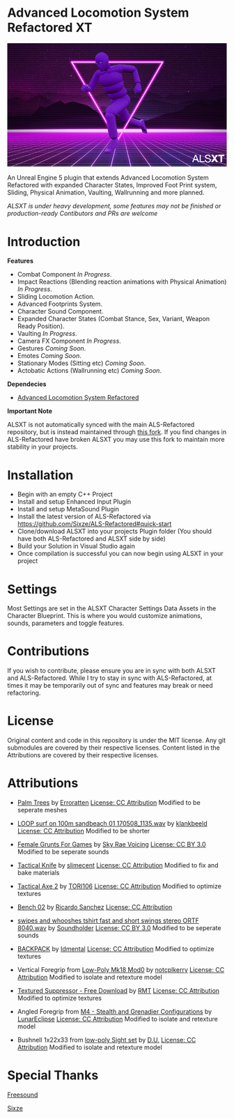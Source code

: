 # Advanced Locomotion System Refactored XT

![ALSXT](ALSXT.png)

An Unreal Engine 5 plugin that extends Advanced Locomotion System Refactored with expanded Character States, Improved Foot Print system, Sliding, Physical Animation, Vaulting, Wallrunning and more planned.

_ALSXT is under heavy development, some features may not be finished or production-ready_
_Contibutors and PRs are welcome_

# Introduction

**Features**

- Combat Component _In Progress_.
- Impact Reactions (Blending reaction animations with Physical Animation) _In Progress_.
- Sliding Locomotion Action.
- Advanced Footprints System.
- Character Sound Component.
- Expanded Character States (Combat Stance, Sex, Variant, Weapon Ready Position).
- Vaulting _In Progress_.
- Camera FX Component _In Progress_.
- Gestures _Coming Soon_.
- Emotes _Coming Soon_.
- Stationary Modes (Sitting etc) _Coming Soon_.
- Actobatic Actions (Wallrunning etc)  _Coming Soon_.


**Dependecies**

- [Advanced Locomotion System Refactored](https://github.com/Sixze/ALS-Refactored/)

**Important Note**

ALSXT is not automatically synced with the main ALS-Refactored repository, but is instead maintained through [this fork](https://github.com/Voidware-Prohibited/ALS-Refactored). If you find changes in ALS-Refactored have broken ALSXT you may use this fork to maintain more stability in your projects.

# Installation

- Begin with an empty C++ Project
- Install and setup Enhanced Input Plugin
- Install and setup MetaSound Plugin
- Install the latest version of ALS-Refactored via https://github.com/Sixze/ALS-Refactored#quick-start
- Clone/download ALSXT into your projects Plugin folder (You should have both ALS-Refactored and ALSXT side by side)
- Build your Solution in Visual Studio again
- Once compilation is successful you can now begin using ALSXT in your project

# Settings

Most Settings are set in the ALSXT Character Settings Data Assets in the Character Blueprint. This is where you would customize animations, sounds, parameters and toggle features.

# Contributions

If you wish to contribute, please ensure you are in sync with both ALSXT and ALS-Refactored. While I try to stay in sync with ALS-Refactored, at times it may be temporarily out of sync and features may break or need refactoring.

# License

Original content and code in this repository is under the MIT license. Any git submodules are covered by their respective licenses. Content listed in the Attributions are covered by their respective licenses.

# Attributions

- [Palm Trees](https://sketchfab.com/3d-models/palm-trees-55690379305145488e20afb05fc687e6) by [Erroratten](https://sketchfab.com/erroratten) [License: CC Attribution](https://creativecommons.org/licenses/by/4.0/) Modified to be seperate meshes

- [LOOP surf on 100m sandbeach 01 170508_1135.wav](https://freesound.org/people/klankbeeld/sounds/392886/) by [klankbeeld](https://freesound.org/people/klankbeeld/) [License: CC Attribution](https://creativecommons.org/licenses/by/4.0/) Modified to be shorter

- [Female Grunts For Games](https://freesound.org/people/SkyRaeVoicing/sounds/368843/) by [Sky Rae Voicing](https://freesound.org/people/SkyRaeVoicing/) [License: CC BY 3.0](https://creativecommons.org/licenses/by/3.0/) Modified to be seperate sounds

- [Tactical Knife](https://sketchfab.com/3d-models/tactical-knife-db381f4766cf453aa9b80822b0b95361) by [slimecent](https://sketchfab.com/slimecent) [License: CC Attribution](https://creativecommons.org/licenses/by/4.0/) Modified to fix and bake materials

- [Tactical Axe 2](https://sketchfab.com/3d-models/tactical-axe2-e4fa55bab1d1433aaa8e8f563fd7ac05) by [TORI106](https://sketchfab.com/TORI106) [License: CC Attribution](https://creativecommons.org/licenses/by/4.0/) Modified to optimize textures

- [Bench 02](https://sketchfab.com/3d-models/bench-02-0fc91c47c6b04717bb4400c247de573e) by [Ricardo Sanchez](https://sketchfab.com/380660711785) [License: CC Attribution](https://creativecommons.org/licenses/by/4.0/)

- [swipes and whooshes tshirt fast and short swings stereo ORTF 8040.wav](https://freesound.org/people/Soundholder/sounds/425856/) by [Soundholder](https://freesound.org/people/Soundholder/) [License: CC BY 3.0](https://creativecommons.org/licenses/by/3.0/) Modified to be seperate sounds

- [BACKPACK](https://sketchfab.com/3d-models/backpack-9ccadc2945c34826a0ce1c37de13675e) by [Idmental](https://sketchfab.com/idmental.id) [License: CC Attribution](https://creativecommons.org/licenses/by/4.0/) Modified to optimize textures

- Vertical Foregrip from [Low-Poly Mk18 Mod0](https://sketchfab.com/3d-models/backpack-9ccadc2945c34826a0ce1c37de13675e) by [notcplkerry](https://sketchfab.com/notcplkerry) [License: CC Attribution](https://creativecommons.org/licenses/by/4.0/) Modified to isolate and retexture model

- [Textured Suppressor - Free Download](https://sketchfab.com/3d-models/textured-suppressor-free-download-d176b5b1b03f4a78983698c6f7675023) by [RMT](https://sketchfab.com/rmt) [License: CC Attribution](https://creativecommons.org/licenses/by/4.0/) Modified to optimize textures

- Angled Foregrip from [M4 - Stealth and Grenadier Configurations](https://sketchfab.com/3d-models/m4-stealth-and-grenadier-configurations-e530c3225f094a04ba33273c6ebb3d1c) by [LunarEclipse](https://sketchfab.com/e.hackett.03) [License: CC Attribution](https://creativecommons.org/licenses/by/4.0/) Modified to isolate and retexture model

- Bushnell 1x22x33 from [low-poly Sight set](https://sketchfab.com/3d-models/low-poly-sight-set-2cdf0f52f1254ad3bc387bbd7e8d6223) by [D.U.](https://sketchfab.com/D.U.) [License: CC Attribution](https://creativecommons.org/licenses/by/4.0/) Modified to isolate and retexture model

# Special Thanks

[Freesound](https://freesound.org/)

[Sixze](https://github.com/Sixze)